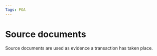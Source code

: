 ```yaml
---
Tags: POA
---
```

# Source documents
Source documents are used as evidence a transaction has taken place.

